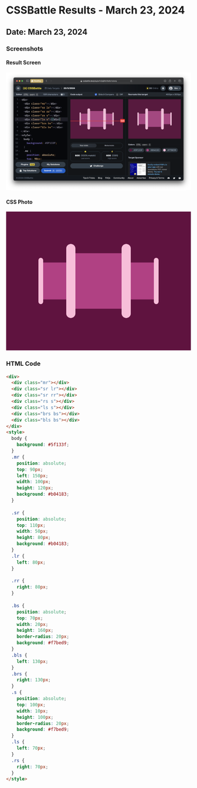 # CSSBattle Results - March 23, 2024

## Date: March 23, 2024

### Screenshots

#### Result Screen

![Result Screen](screenshots/result-screen.png)

#### CSS Photo

![CSS Photo](screenshots/css-image.png)

### HTML Code

```html
<div>
  <div class="mr"></div>
  <div class="sr lr"></div>
  <div class="sr rr"></div>
  <div class="rs s"></div>
  <div class="ls s"></div>
  <div class="brs bs"></div>
  <div class="bls bs"></div>
</div>
<style>
  body {
    background: #5f133f;
  }
  .mr {
    position: absolute;
    top: 90px;
    left: 150px;
    width: 100px;
    height: 120px;
    background: #b04183;
  }

  .sr {
    position: absolute;
    top: 110px;
    width: 50px;
    height: 80px;
    background: #b04183;
  }
  .lr {
    left: 80px;
  }

  .rr {
    right: 80px;
  }

  .bs {
    position: absolute;
    top: 70px;
    width: 20px;
    height: 160px;
    border-radius: 20px;
    background: #f7bed9;
  }
  .bls {
    left: 130px;
  }
  .brs {
    right: 130px;
  }
  .s {
    position: absolute;
    top: 100px;
    width: 10px;
    height: 100px;
    border-radius: 20px;
    background: #f7bed9;
  }
  .ls {
    left: 70px;
  }
  .rs {
    right: 70px;
  }
</style>
```
